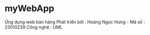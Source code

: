 # myWebApp
Ứng dụng web bán hàng 
Phát triển bởi : Hoàng Ngọc Hưng - Mã số : 23010239
Công nghệ : 
UML
